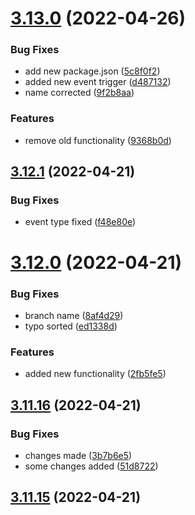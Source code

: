 # [3.13.0](https://github.com/drey0143143/test-change-log/compare/v3.12.1...v3.13.0) (2022-04-26)


### Bug Fixes

* add new package.json ([5c8f0f2](https://github.com/drey0143143/test-change-log/commit/5c8f0f275b54e90e94567f9872f62ca9d71f6c34))
* added new event trigger ([d487132](https://github.com/drey0143143/test-change-log/commit/d48713268a221fd6875f325545cb9eec2ebc8613))
* name corrected ([9f2b8aa](https://github.com/drey0143143/test-change-log/commit/9f2b8aafcfede2bb316ec75ef66dabe3e66bd170))


### Features

* remove old functionality ([9368b0d](https://github.com/drey0143143/test-change-log/commit/9368b0d32d8d8e883dbe8cc865129a9ac53d3031))



## [3.12.1](https://github.com/drey0143143/test-change-log/compare/v3.12.0...v3.12.1) (2022-04-21)


### Bug Fixes

* event type fixed ([f48e80e](https://github.com/drey0143143/test-change-log/commit/f48e80e9c9adf9085a3a454e61adb448b2d3c926))



# [3.12.0](https://github.com/drey0143143/test-change-log/compare/v3.11.16...v3.12.0) (2022-04-21)


### Bug Fixes

* branch name ([8af4d29](https://github.com/drey0143143/test-change-log/commit/8af4d295aeed3b59e33837a74c8dbcc9239176ef))
* typo sorted ([ed1338d](https://github.com/drey0143143/test-change-log/commit/ed1338d2e67252c5768a1927211ae5cb16fe4cd1))


### Features

* added new functionality ([2fb5fe5](https://github.com/drey0143143/test-change-log/commit/2fb5fe5bc57b247e439f8571fb5d22076f9ffba2))



## [3.11.16](https://github.com/drey0143143/test-change-log/compare/v3.11.15...v3.11.16) (2022-04-21)


### Bug Fixes

* changes made ([3b7b6e5](https://github.com/drey0143143/test-change-log/commit/3b7b6e546e31d2483571418d229166e261055a81))
* some changes added ([51d8722](https://github.com/drey0143143/test-change-log/commit/51d87228aa2bbaac17fb95e47db871e2224ed9b4))



## [3.11.15](https://github.com/drey0143143/test-change-log/compare/v3.11.14...v3.11.15) (2022-04-21)



